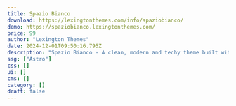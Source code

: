 ```yaml
---
title: Spazio Bianco
download: https://lexingtonthemes.com/info/spaziobianco/
demo: https://spaziobianco.lexingtonthemes.com/
price: 99
author: "Lexington Themes"
date: 2024-12-01T09:50:16.795Z
description: "Spazio Bianco - A clean, modern and techy theme built with Astrojs and Talwind CSS for your next project"
ssg: ["Astro"]
css: []
ui: []
cms: []
category: []
draft: false
---
```

